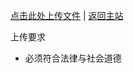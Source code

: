 [点击此处上传文件](https://github.com/liyuanchen2021/liyuanchen2021.github.io/upload/main/file) | [返回主站](https://liyuanchen2021.github.io)

上传要求
- 必须符合法律与社会道德
